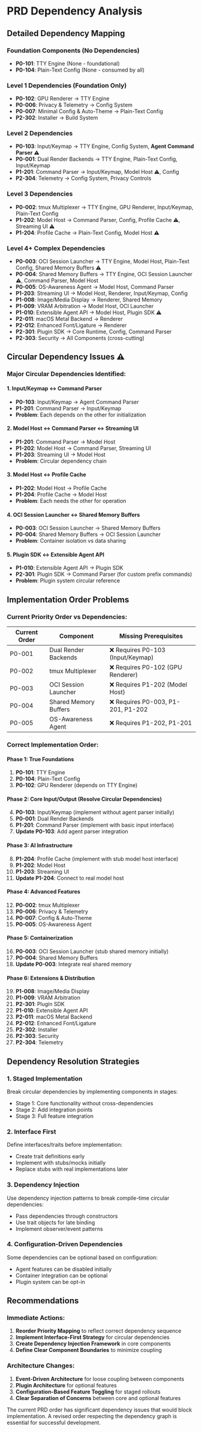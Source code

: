 # PRD Dependency Analysis

## Detailed Dependency Mapping

### Foundation Components (No Dependencies)
- **P0-101**: TTY Engine (None - foundational)
- **P0-104**: Plain-Text Config (None - consumed by all)

### Level 1 Dependencies (Foundation Only)
- **P0-102**: GPU Renderer → TTY Engine
- **P0-006**: Privacy & Telemetry → Config System
- **P0-007**: Minimal Config & Auto-Theme → Plain-Text Config  
- **P2-302**: Installer → Build System

### Level 2 Dependencies
- **P0-103**: Input/Keymap → TTY Engine, Config System, **Agent Command Parser** ⚠️
- **P0-001**: Dual Render Backends → TTY Engine, Plain-Text Config, Input/Keymap
- **P1-201**: Command Parser → Input/Keymap, Model Host ⚠️, Config
- **P2-304**: Telemetry → Config System, Privacy Controls

### Level 3 Dependencies  
- **P0-002**: tmux Multiplexer → TTY Engine, GPU Renderer, Input/Keymap, Plain-Text Config
- **P1-202**: Model Host → Command Parser, Config, Profile Cache ⚠️, Streaming UI ⚠️
- **P1-204**: Profile Cache → Plain-Text Config, Model Host ⚠️

### Level 4+ Complex Dependencies
- **P0-003**: OCI Session Launcher → TTY Engine, Model Host, Plain-Text Config, Shared Memory Buffers ⚠️
- **P0-004**: Shared Memory Buffers → TTY Engine, OCI Session Launcher ⚠️, Command Parser, Model Host
- **P0-005**: OS-Awareness Agent → Model Host, Command Parser
- **P1-203**: Streaming UI → Model Host, Renderer, Input/Keymap, Config
- **P1-008**: Image/Media Display → Renderer, Shared Memory
- **P1-009**: VRAM Arbitration → Model Host, OCI Launcher
- **P1-010**: Extensible Agent API → Model Host, Plugin SDK ⚠️
- **P2-011**: macOS Metal Backend → Renderer
- **P2-012**: Enhanced Font/Ligature → Renderer  
- **P2-301**: Plugin SDK → Core Runtime, Config, Command Parser
- **P2-303**: Security → All Components (cross-cutting)

## Circular Dependency Issues ⚠️

### Major Circular Dependencies Identified:

#### 1. **Input/Keymap ↔ Command Parser**
- **P0-103**: Input/Keymap → Agent Command Parser
- **P1-201**: Command Parser → Input/Keymap
- **Problem**: Each depends on the other for initialization

#### 2. **Model Host ↔ Command Parser ↔ Streaming UI**
- **P1-201**: Command Parser → Model Host  
- **P1-202**: Model Host → Command Parser, Streaming UI
- **P1-203**: Streaming UI → Model Host
- **Problem**: Circular dependency chain

#### 3. **Model Host ↔ Profile Cache**
- **P1-202**: Model Host → Profile Cache
- **P1-204**: Profile Cache → Model Host
- **Problem**: Each needs the other for operation

#### 4. **OCI Session Launcher ↔ Shared Memory Buffers**
- **P0-003**: OCI Session Launcher → Shared Memory Buffers
- **P0-004**: Shared Memory Buffers → OCI Session Launcher
- **Problem**: Container isolation vs data sharing

#### 5. **Plugin SDK ↔ Extensible Agent API**
- **P1-010**: Extensible Agent API → Plugin SDK
- **P2-301**: Plugin SDK → Command Parser (for custom prefix commands)
- **Problem**: Plugin system circular reference

## Implementation Order Problems

### Current Priority Order vs Dependencies:

| Current Order | Component | Missing Prerequisites |
|---------------|-----------|---------------------|
| P0-001 | Dual Render Backends | ❌ Requires P0-103 (Input/Keymap) |
| P0-002 | tmux Multiplexer | ❌ Requires P0-102 (GPU Renderer) |
| P0-003 | OCI Session Launcher | ❌ Requires P1-202 (Model Host) |
| P0-004 | Shared Memory Buffers | ❌ Requires P0-003, P1-201, P1-202 |
| P0-005 | OS-Awareness Agent | ❌ Requires P1-202, P1-201 |

### Correct Implementation Order:

#### Phase 1: True Foundations
1. **P0-101**: TTY Engine
2. **P0-104**: Plain-Text Config
3. **P0-102**: GPU Renderer (depends on TTY Engine)

#### Phase 2: Core Input/Output (Resolve Circular Dependencies)
4. **P0-103**: Input/Keymap (implement without agent parser initially)
5. **P0-001**: Dual Render Backends 
6. **P1-201**: Command Parser (implement with basic input interface)
7. **Update P0-103**: Add agent parser integration

#### Phase 3: AI Infrastructure
8. **P1-204**: Profile Cache (implement with stub model host interface)
9. **P1-202**: Model Host 
10. **P1-203**: Streaming UI
11. **Update P1-204**: Connect to real model host

#### Phase 4: Advanced Features
12. **P0-002**: tmux Multiplexer
13. **P0-006**: Privacy & Telemetry
14. **P0-007**: Config & Auto-Theme
15. **P0-005**: OS-Awareness Agent

#### Phase 5: Containerization
16. **P0-003**: OCI Session Launcher (stub shared memory initially)
17. **P0-004**: Shared Memory Buffers
18. **Update P0-003**: Integrate real shared memory

#### Phase 6: Extensions & Distribution
19. **P1-008**: Image/Media Display
20. **P1-009**: VRAM Arbitration
21. **P2-301**: Plugin SDK
22. **P1-010**: Extensible Agent API
23. **P2-011**: macOS Metal Backend
24. **P2-012**: Enhanced Font/Ligature
25. **P2-302**: Installer
26. **P2-303**: Security
27. **P2-304**: Telemetry

## Dependency Resolution Strategies

### 1. **Staged Implementation**
Break circular dependencies by implementing components in stages:
- Stage 1: Core functionality without cross-dependencies
- Stage 2: Add integration points
- Stage 3: Full feature integration

### 2. **Interface First**
Define interfaces/traits before implementation:
- Create trait definitions early
- Implement with stubs/mocks initially  
- Replace stubs with real implementations later

### 3. **Dependency Injection**
Use dependency injection patterns to break compile-time circular dependencies:
- Pass dependencies through constructors
- Use trait objects for late binding
- Implement observer/event patterns

### 4. **Configuration-Driven Dependencies**
Some dependencies can be optional based on configuration:
- Agent features can be disabled initially
- Container integration can be optional
- Plugin system can be opt-in

## Recommendations

### Immediate Actions:
1. **Reorder Priority Mapping** to reflect correct dependency sequence
2. **Implement Interface-First Strategy** for circular dependencies
3. **Create Dependency Injection Framework** in core components
4. **Define Clear Component Boundaries** to minimize coupling

### Architecture Changes:
1. **Event-Driven Architecture** for loose coupling between components
2. **Plugin Architecture** for optional features
3. **Configuration-Based Feature Toggling** for staged rollouts
4. **Clear Separation of Concerns** between core and optional features

The current PRD order has significant dependency issues that would block implementation. A revised order respecting the dependency graph is essential for successful development.